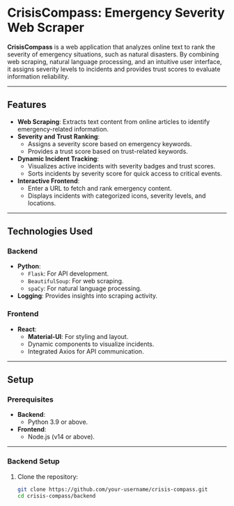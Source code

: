 # CrisisCompass: Emergency Severity Web Scraper

**CrisisCompass** is a web application that analyzes online text to rank the severity of emergency situations, such as natural disasters. By combining web scraping, natural language processing, and an intuitive user interface, it assigns severity levels to incidents and provides trust scores to evaluate information reliability.

---

## **Features**

- **Web Scraping**: Extracts text content from online articles to identify emergency-related information.
- **Severity and Trust Ranking**:
  - Assigns a severity score based on emergency keywords.
  - Provides a trust score based on trust-related keywords.
- **Dynamic Incident Tracking**:
  - Visualizes active incidents with severity badges and trust scores.
  - Sorts incidents by severity score for quick access to critical events.
- **Interactive Frontend**:
  - Enter a URL to fetch and rank emergency content.
  - Displays incidents with categorized icons, severity levels, and locations.

---

## **Technologies Used**

### Backend
- **Python**:
  - `Flask`: For API development.
  - `BeautifulSoup`: For web scraping.
  - `spaCy`: For natural language processing.
- **Logging**: Provides insights into scraping activity.

### Frontend
- **React**:
  - **Material-UI**: For styling and layout.
  - Dynamic components to visualize incidents.
  - Integrated Axios for API communication.

---

## **Setup**

### Prerequisites
- **Backend**:
  - Python 3.9 or above.
- **Frontend**:
  - Node.js (v14 or above).

---

### **Backend Setup**
1. Clone the repository:
   ```bash
   git clone https://github.com/your-username/crisis-compass.git
   cd crisis-compass/backend
